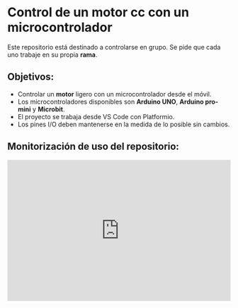 # Control de un motor cc con un microcontrolador
Este repositorio está destinado a controlarse en grupo. Se pide que cada uno trabaje en su propia **rama**.
## Objetivos:
- Controlar un **motor** ligero con un microcontrolador desde el móvil.
- Los microcontroladores disponibles son **Arduino UNO**, **Arduino pro-mini** y **Microbit**.
- El proyecto se trabaja desde VS Code con Platformio.
- Los pines I/O deben mantenerse en la medida de lo posible sin cambios.
## Monitorización de uso del repositorio:
<div style="padding:63% 0 0 0; position:relative;"><iframe src="https://app.databox.com/datawall/df72b89c0ae2c5d761349f5bedd52df85aef13c646defcb?i" style="position:absolute; top:0; left:0; width:100%; height:100%;" frameborder="0" webkitallowfullscreen mozallowfullscreen allowfullscreen></iframe></div>
